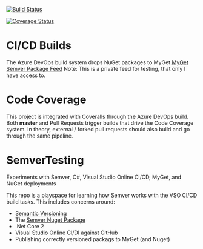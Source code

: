 [![Build Status](https://fuselabs.visualstudio.com/SDK_v4/_apis/build/status/experimental/(Scratch)%20Leaning%20how%20to%20Build%20and%20Sign)](https://fuselabs.visualstudio.com/SDK_v4/_build/latest?definitionId=305)

[![Coverage Status](https://coveralls.io/repos/github/cleemullins/SemverTesting/badge.svg?branch=master)](https://coveralls.io/github/cleemullins/SemverTesting?branch=master)

# CI/CD Builds
The Azure DevOps build system drops NuGet packages to MyGet [MyGet Semver Package Feed](https://botbuilder.myget.org/feed/Packages/semvertesting)
Note: This is a private feed for testing, that only I have access to. 

# Code Coverage
This project is integrated with Coveralls through the Azure DevOps build. Both **master** and Pull Requests trigger builds that drive the Code Coverage system. In theory, external / forked pull requests should also build and go through the same pipeline. 

# SemverTesting
Experiments with Semver, C#, Visual Studio Online CI/CD, MyGet, and NuGet deployments

This repo is a playspace for learning how Semver works with the VSO CI/CD build tasks. This includes concerns around:
* [Semantic Versioning](https://semver.org/)
* The [Semver Nuget Package](https://www.nuget.org/packages/semver/)
* .Net Core 2
* Visual Studio Online CI/DI against GitHub
* Publishing correctly versioned packags to MyGet (and Nuget)
